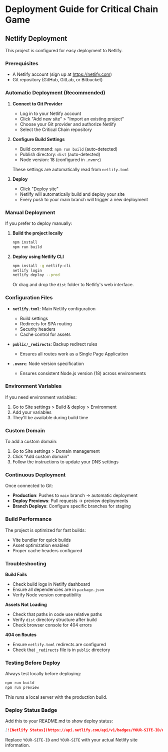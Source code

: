 # Deployment Guide for Critical Chain Game

## Netlify Deployment

This project is configured for easy deployment to Netlify.

### Prerequisites
- A Netlify account (sign up at https://netlify.com)
- Git repository (GitHub, GitLab, or Bitbucket)

### Automatic Deployment (Recommended)

1. **Connect to Git Provider**
   - Log in to your Netlify account
   - Click "Add new site" > "Import an existing project"
   - Choose your Git provider and authorize Netlify
   - Select the Critical Chain repository

2. **Configure Build Settings**
   - Build command: `npm run build` (auto-detected)
   - Publish directory: `dist` (auto-detected)
   - Node version: 18 (configured in `.nvmrc`)
   
   These settings are automatically read from `netlify.toml`

3. **Deploy**
   - Click "Deploy site"
   - Netlify will automatically build and deploy your site
   - Every push to your main branch will trigger a new deployment

### Manual Deployment

If you prefer to deploy manually:

1. **Build the project locally**
   ```bash
   npm install
   npm run build
   ```

2. **Deploy using Netlify CLI**
   ```bash
   npm install -g netlify-cli
   netlify login
   netlify deploy --prod
   ```
   
   Or drag and drop the `dist` folder to Netlify's web interface.

### Configuration Files

- **`netlify.toml`**: Main Netlify configuration
  - Build settings
  - Redirects for SPA routing
  - Security headers
  - Cache control for assets

- **`public/_redirects`**: Backup redirect rules
  - Ensures all routes work as a Single Page Application

- **`.nvmrc`**: Node version specification
  - Ensures consistent Node.js version (18) across environments

### Environment Variables

If you need environment variables:
1. Go to Site settings > Build & deploy > Environment
2. Add your variables
3. They'll be available during build time

### Custom Domain

To add a custom domain:
1. Go to Site settings > Domain management
2. Click "Add custom domain"
3. Follow the instructions to update your DNS settings

### Continuous Deployment

Once connected to Git:
- **Production**: Pushes to `main` branch → automatic deployment
- **Deploy Previews**: Pull requests → preview deployments
- **Branch Deploys**: Configure specific branches for staging

### Build Performance

The project is optimized for fast builds:
- Vite bundler for quick builds
- Asset optimization enabled
- Proper cache headers configured

### Troubleshooting

**Build Fails**
- Check build logs in Netlify dashboard
- Ensure all dependencies are in `package.json`
- Verify Node version compatibility

**Assets Not Loading**
- Check that paths in code use relative paths
- Verify `dist` directory structure after build
- Check browser console for 404 errors

**404 on Routes**
- Ensure `netlify.toml` redirects are configured
- Check that `_redirects` file is in `public` directory

### Testing Before Deploy

Always test locally before deploying:
```bash
npm run build
npm run preview
```

This runs a local server with the production build.

### Deploy Status Badge

Add this to your README.md to show deploy status:
```markdown
[![Netlify Status](https://api.netlify.com/api/v1/badges/YOUR-SITE-ID/deploy-status)](https://app.netlify.com/sites/YOUR-SITE/deploys)
```

Replace `YOUR-SITE-ID` and `YOUR-SITE` with your actual Netlify site information.

